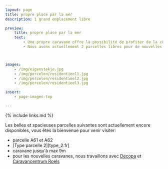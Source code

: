 ```yaml
---
layout: page
title: propre place par la mer
description: 1 grand emplacement libre

preview:
    title: propre place par la mer
    text:
        - Une propre caravane offre la possibilité de profiter de la côte en toutes saisons.
        - Nous avons actuellement 2 parcelles libres pour de nouvelles caravanes.



images:
    - /img/eigenstekje.jpg
    - /img/percelen/residentieel1.jpg
    - /img/percelen/residentieel2.jpg
    - /img/percelen/residentieel3.jpg

insert:
    - page-images-top

---
```


{% include links.md %}

Les belles et spacieuses parcelles suivantes sont actuellement encore disponibles, vous êtes la bienvenue pour venir visiter:

- parcelle A61 et A62
- [Type parcelle 2][type_2.fr]
- caravane jusqu'à max 9m
- pour les nouvelles caravanes, nous travaillons avec [Decopa](https://fr.decopa.be/) et [Caravancentrum Roels](https://www.caravancentrumroels.be/?lang=fr)
